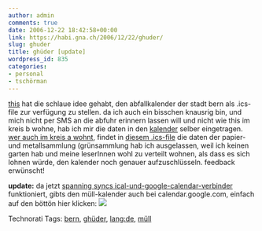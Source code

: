 ```yaml
---
author: admin
comments: true
date: 2006-12-22 18:42:58+00:00
link: https://habi.gna.ch/2006/12/22/ghuder/
slug: ghuder
title: ghüder [update]
wordpress_id: 835
categories:
- personal
- tschörman
---
```


[this](http://www.borniert.com/2006/12/20/ghuder/) hat die schlaue idee gehabt, den abfallkalender der stadt bern als .ics-file zur verfügung zu stellen.
da ich auch ein bisschen knausrig bin, und mich nicht per SMS an die abfuhr erinnern lassen will und nicht wie this im kreis b wohne, hab ich mir die daten in den [kalender](https://apple.com/ical) selber eingetragen. [wer auch im kreis a wohnt](http://www.bern.ch/leben_in_bern/wohnen/abfaelle/kehricht/abfuhrdaten/), findet in [diesem .ics-file](https://habi.gna.ch/wp-content/uploads/2006/12/ghueder-kreisa.ics) die daten der papier- und metallsammlung (grünsammlung hab ich ausgelassen, weil ich keinen garten hab und meine leserInnen wohl zu verteilt wohnen, als dass es sich lohnen würde, den kalender noch genauer aufzuschlüsseln.
feedback erwünscht!


**update:** da jetzt [spanning syncs ical-und-google-calendar-verbinder](http://spanningsync.com/) funktioniert, gibts den müll-kalender auch bei calendar.google.com, einfach auf den böttön hier klicken: [![](https://google.com/calendar/images/ext/gc_button1_de.gif)](http://www.google.com/calendar/render?cid=udiqdhh922vhqr9b74enueor18%40group.calendar.google.com)



Technorati Tags: [bern](http://www.technorati.com/tag/bern), [ghüder](http://www.technorati.com/tag/ghüder), [lang:de](http://www.technorati.com/tag/lang:de), [müll](http://www.technorati.com/tag/müll)
